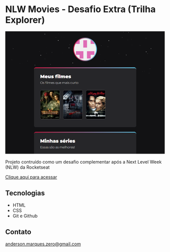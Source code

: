 # NLW Movies - Desafio Extra (Trilha Explorer)

![preview](./.github/preview.png)

Projeto contruído como um desafio complementar após a Next Level Week (NLW) da Rocketseat

[Clique aqui para acessar](https://andersonmarqueszero.github.io/nlw-movies-explorer)


## Tecnologias
- HTML
- CSS
- Git e Github

## Contato

anderson.marques.zero@gmail.com